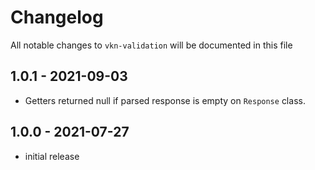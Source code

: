 # Changelog

All notable changes to `vkn-validation` will be documented in this file

## 1.0.1 - 2021-09-03

- Getters returned null if parsed response is empty on `Response` class.

## 1.0.0 - 2021-07-27

- initial release
